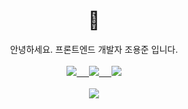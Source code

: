 <h1 align='center'>👋</h1>

<div align='center'>
  안녕하세요. 프론트엔드 개발자 조용준 입니다.<br />
</div>
<br />
<div align='center'>
  <a href="https://lime-balaur-f25.notion.site/6a739eed1ec64196902f1b2fb6248bd4"><img src="https://img.shields.io/badge/Notion-%23000000.svg?style=for-the-badge&logo=notion&logoColor=white" />&nbsp;&nbsp;&nbsp;&nbsp;
  <a href="https://www.linkedin.com/in/bytrustu"><img src="https://img.shields.io/badge/linkedin-%230077B5.svg?&style=for-the-badge&logo=linkedin&logoColor=white" />&nbsp;&nbsp;&nbsp;&nbsp;
  <a href="mailto:bytrustu@gmail.com"><img src="https://img.shields.io/badge/gmail-%23D14836.svg?&style=for-the-badge&logo=gmail&logoColor=white" />
</div>
<br />

<div align='center'>
  <picture>
<source 
  srcset="https://github-readme-stats-ruby-one.vercel.app/api?username=bytrustu&show_icons=true&theme=dark"
  media="(prefers-color-scheme: dark)"
/>
<source
  srcset="https://github-readme-stats-ruby-one.vercel.app/api?username=bytrustu&show_icons=true"
  media="(prefers-color-scheme: light), (prefers-color-scheme: no-preference)"
/>
<img src="https://github-readme-stats-ruby-one.vercel.app/api?username=bytrustu&show_icons=true" />
</picture>

</div>
